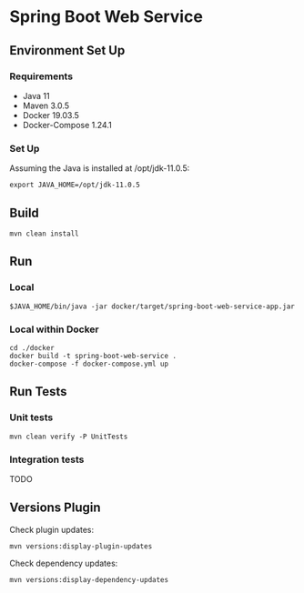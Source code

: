 # Spring Boot Web Service

## Environment Set Up

### Requirements

* Java 11
* Maven 3.0.5
* Docker 19.03.5
* Docker-Compose 1.24.1

### Set Up

Assuming the Java is installed at /opt/jdk-11.0.5:

```shell script
export JAVA_HOME=/opt/jdk-11.0.5
```

## Build

```shell script
mvn clean install
```

## Run

### Local

```shell script
$JAVA_HOME/bin/java -jar docker/target/spring-boot-web-service-app.jar
```

### Local within Docker

```shell script
cd ./docker
docker build -t spring-boot-web-service .
docker-compose -f docker-compose.yml up
```

## Run Tests

### Unit tests

```shell script
mvn clean verify -P UnitTests
```

### Integration tests

TODO

## Versions Plugin

Check plugin updates:
```shell script
mvn versions:display-plugin-updates
```

Check dependency updates:
```shell script
mvn versions:display-dependency-updates
```
